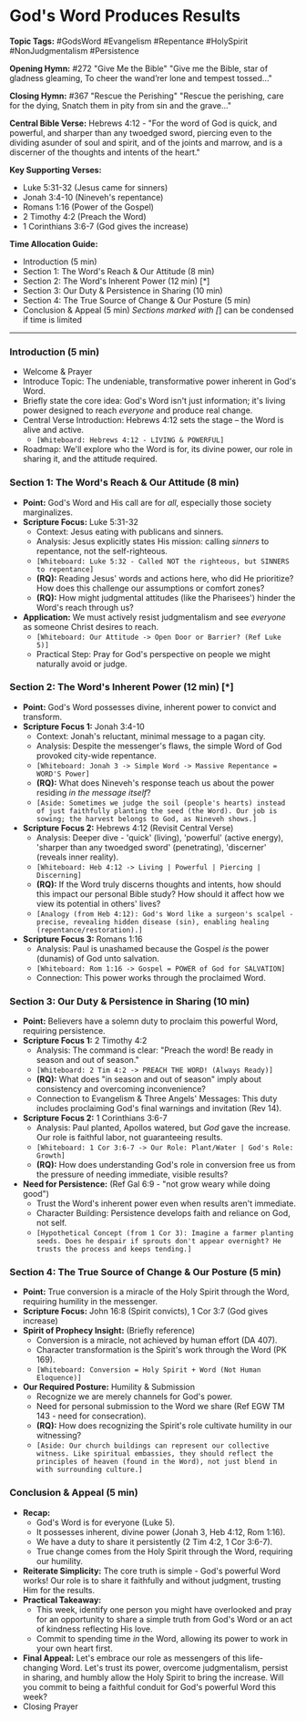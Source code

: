 # God's Word Produces Results

**Topic Tags:** #GodsWord #Evangelism #Repentance #HolySpirit #NonJudgmentalism #Persistence

**Opening Hymn:** #272 "Give Me the Bible"
"Give me the Bible, star of gladness gleaming, To cheer the wand’rer lone and tempest tossed..."

**Closing Hymn:** #367 "Rescue the Perishing"
"Rescue the perishing, care for the dying, Snatch them in pity from sin and the grave..."

**Central Bible Verse:** Hebrews 4:12 - "For the word of God is quick, and powerful, and sharper than any twoedged sword, piercing even to the dividing asunder of soul and spirit, and of the joints and marrow, and is a discerner of the thoughts and intents of the heart."

**Key Supporting Verses:**
*   Luke 5:31-32 (Jesus came for sinners)
*   Jonah 3:4-10 (Nineveh's repentance)
*   Romans 1:16 (Power of the Gospel)
*   2 Timothy 4:2 (Preach the Word)
*   1 Corinthians 3:6-7 (God gives the increase)

**Time Allocation Guide:**
- Introduction (5 min)
- Section 1: The Word's Reach & Our Attitude (8 min)
- Section 2: The Word's Inherent Power (12 min) [*]
- Section 3: Our Duty & Persistence in Sharing (10 min)
- Section 4: The True Source of Change & Our Posture (5 min)
- Conclusion & Appeal (5 min)
*Sections marked with [*] can be condensed if time is limited

---

### Introduction (5 min)
-   Welcome & Prayer
-   Introduce Topic: The undeniable, transformative power inherent in God's Word.
-   Briefly state the core idea: God's Word isn't just information; it's living power designed to reach *everyone* and produce real change.
-   Central Verse Introduction: Hebrews 4:12 sets the stage – the Word is alive and active.
    -   `[Whiteboard: Hebrews 4:12 - LIVING & POWERFUL]`
-   Roadmap: We'll explore who the Word is for, its divine power, our role in sharing it, and the attitude required.

### Section 1: The Word's Reach & Our Attitude (8 min)
-   **Point:** God's Word and His call are for *all*, especially those society marginalizes.
-   **Scripture Focus:** Luke 5:31-32
    -   Context: Jesus eating with publicans and sinners.
    -   Analysis: Jesus explicitly states His mission: calling *sinners* to repentance, not the self-righteous.
    -   `[Whiteboard: Luke 5:32 - Called NOT the righteous, but SINNERS to repentance]`
    -   **(RQ):** Reading Jesus' words and actions here, who did He prioritize? How does this challenge our assumptions or comfort zones?
    -   **(RQ):** How might judgmental attitudes (like the Pharisees') hinder the Word's reach through us?
-   **Application:** We must actively resist judgmentalism and see *everyone* as someone Christ desires to reach.
    -   `[Whiteboard: Our Attitude -> Open Door or Barrier? (Ref Luke 5)]`
    -   Practical Step: Pray for God's perspective on people we might naturally avoid or judge.

### Section 2: The Word's Inherent Power (12 min) [*]
-   **Point:** God's Word possesses divine, inherent power to convict and transform.
-   **Scripture Focus 1:** Jonah 3:4-10
    -   Context: Jonah's reluctant, minimal message to a pagan city.
    -   Analysis: Despite the messenger's flaws, the simple Word of God provoked city-wide repentance.
    -   `[Whiteboard: Jonah 3 -> Simple Word -> Massive Repentance = WORD'S Power]`
    -   **(RQ):** What does Nineveh's response teach us about the power residing *in the message itself*?
    -   `[Aside: Sometimes we judge the soil (people's hearts) instead of just faithfully planting the seed (the Word). Our job is sowing; the harvest belongs to God, as Nineveh shows.]`
-   **Scripture Focus 2:** Hebrews 4:12 (Revisit Central Verse)
    -   Analysis: Deeper dive - 'quick' (living), 'powerful' (active energy), 'sharper than any twoedged sword' (penetrating), 'discerner' (reveals inner reality).
    -   `[Whiteboard: Heb 4:12 -> Living | Powerful | Piercing | Discerning]`
    -   **(RQ):** If the Word truly discerns thoughts and intents, how should this impact our personal Bible study? How should it affect how we view its potential in others' lives?
    -   `[Analogy (from Heb 4:12): God's Word like a surgeon's scalpel - precise, revealing hidden disease (sin), enabling healing (repentance/restoration).]`
-   **Scripture Focus 3:** Romans 1:16
    -   Analysis: Paul is unashamed because the Gospel *is* the power (dunamis) of God unto salvation.
    -   `[Whiteboard: Rom 1:16 -> Gospel = POWER of God for SALVATION]`
    -   Connection: This power works through the proclaimed Word.

### Section 3: Our Duty & Persistence in Sharing (10 min)
-   **Point:** Believers have a solemn duty to proclaim this powerful Word, requiring persistence.
-   **Scripture Focus 1:** 2 Timothy 4:2
    -   Analysis: The command is clear: "Preach the word! Be ready in season and out of season."
    -   `[Whiteboard: 2 Tim 4:2 -> PREACH THE WORD! (Always Ready)]`
    -   **(RQ):** What does "in season and out of season" imply about consistency and overcoming inconvenience?
    -   Connection to Evangelism & Three Angels' Messages: This duty includes proclaiming God's final warnings and invitation (Rev 14).
-   **Scripture Focus 2:** 1 Corinthians 3:6-7
    -   Analysis: Paul planted, Apollos watered, but *God* gave the increase. Our role is faithful labor, not guaranteeing results.
    -   `[Whiteboard: 1 Cor 3:6-7 -> Our Role: Plant/Water | God's Role: Growth]`
    -   **(RQ):** How does understanding God's role in conversion free us from the pressure of needing immediate, visible results?
-   **Need for Persistence:** (Ref Gal 6:9 - "not grow weary while doing good")
    -   Trust the Word's inherent power even when results aren't immediate.
    -   Character Building: Persistence develops faith and reliance on God, not self.
    -   `[Hypothetical Concept (from 1 Cor 3): Imagine a farmer planting seeds. Does he despair if sprouts don't appear overnight? He trusts the process and keeps tending.]`

### Section 4: The True Source of Change & Our Posture (5 min)
-   **Point:** True conversion is a miracle of the Holy Spirit through the Word, requiring humility in the messenger.
-   **Scripture Focus:** John 16:8 (Spirit convicts), 1 Cor 3:7 (God gives increase)
-   **Spirit of Prophecy Insight:** (Briefly reference)
    -   Conversion is a miracle, not achieved by human effort (DA 407).
    -   Character transformation is the Spirit's work through the Word (PK 169).
    -   `[Whiteboard: Conversion = Holy Spirit + Word (Not Human Eloquence)]`
-   **Our Required Posture:** Humility & Submission
    -   Recognize we are merely channels for God's power.
    -   Need for personal submission to the Word we share (Ref EGW TM 143 - need for consecration).
    -   **(RQ):** How does recognizing the Spirit's role cultivate humility in our witnessing?
    -   `[Aside: Our church buildings can represent our collective witness. Like spiritual embassies, they should reflect the principles of heaven (found in the Word), not just blend in with surrounding culture.]`

### Conclusion & Appeal (5 min)
-   **Recap:**
    -   God's Word is for everyone (Luke 5).
    -   It possesses inherent, divine power (Jonah 3, Heb 4:12, Rom 1:16).
    -   We have a duty to share it persistently (2 Tim 4:2, 1 Cor 3:6-7).
    -   True change comes from the Holy Spirit through the Word, requiring our humility.
-   **Reiterate Simplicity:** The core truth is simple - God's powerful Word works! Our role is to share it faithfully and without judgment, trusting Him for the results.
-   **Practical Takeaway:**
    -   This week, identify one person you might have overlooked and pray for an opportunity to share a simple truth from God's Word or an act of kindness reflecting His love.
    -   Commit to spending time *in* the Word, allowing its power to work in your own heart first.
-   **Final Appeal:** Let's embrace our role as messengers of this life-changing Word. Let's trust its power, overcome judgmentalism, persist in sharing, and humbly allow the Holy Spirit to bring the increase. Will you commit to being a faithful conduit for God's powerful Word this week?
-   Closing Prayer
